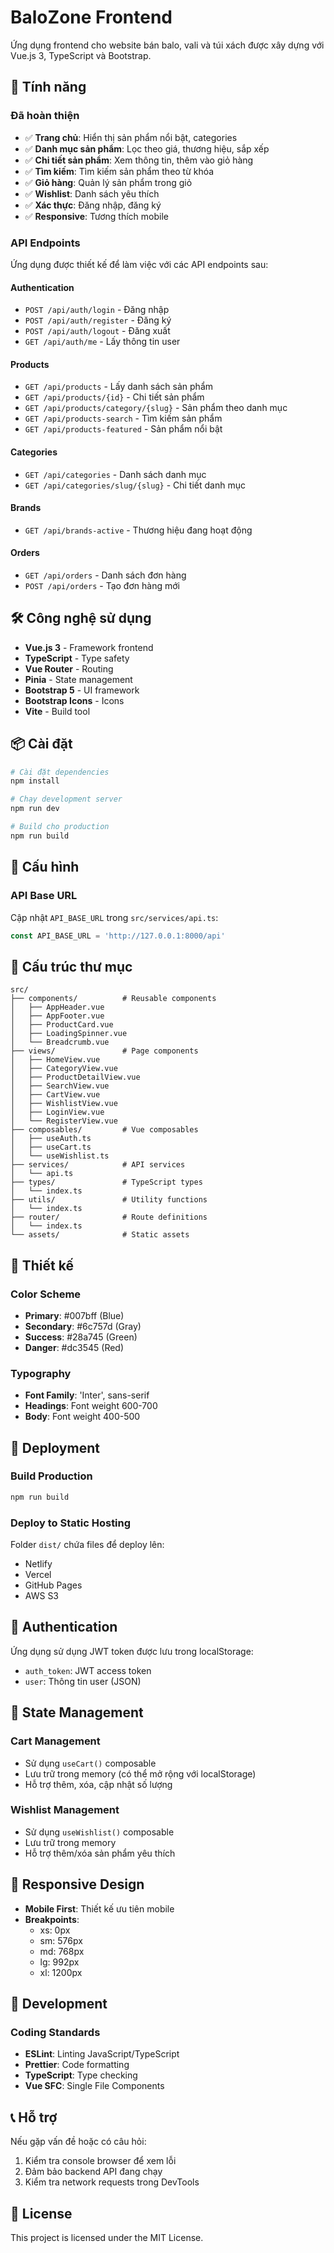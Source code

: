 # BaloZone Frontend

Ứng dụng frontend cho website bán balo, vali và túi xách được xây dựng với Vue.js 3, TypeScript và Bootstrap.

## 🚀 Tính năng

### Đã hoàn thiện
- ✅ **Trang chủ**: Hiển thị sản phẩm nổi bật, categories
- ✅ **Danh mục sản phẩm**: Lọc theo giá, thương hiệu, sắp xếp
- ✅ **Chi tiết sản phẩm**: Xem thông tin, thêm vào giỏ hàng
- ✅ **Tìm kiếm**: Tìm kiếm sản phẩm theo từ khóa
- ✅ **Giỏ hàng**: Quản lý sản phẩm trong giỏ
- ✅ **Wishlist**: Danh sách yêu thích
- ✅ **Xác thực**: Đăng nhập, đăng ký
- ✅ **Responsive**: Tương thích mobile

### API Endpoints
Ứng dụng được thiết kế để làm việc với các API endpoints sau:

#### Authentication
- `POST /api/auth/login` - Đăng nhập
- `POST /api/auth/register` - Đăng ký
- `POST /api/auth/logout` - Đăng xuất
- `GET /api/auth/me` - Lấy thông tin user

#### Products
- `GET /api/products` - Lấy danh sách sản phẩm
- `GET /api/products/{id}` - Chi tiết sản phẩm
- `GET /api/products/category/{slug}` - Sản phẩm theo danh mục
- `GET /api/products-search` - Tìm kiếm sản phẩm
- `GET /api/products-featured` - Sản phẩm nổi bật

#### Categories
- `GET /api/categories` - Danh sách danh mục
- `GET /api/categories/slug/{slug}` - Chi tiết danh mục

#### Brands
- `GET /api/brands-active` - Thương hiệu đang hoạt động

#### Orders
- `GET /api/orders` - Danh sách đơn hàng
- `POST /api/orders` - Tạo đơn hàng mới

## 🛠️ Công nghệ sử dụng

- **Vue.js 3** - Framework frontend
- **TypeScript** - Type safety
- **Vue Router** - Routing
- **Pinia** - State management
- **Bootstrap 5** - UI framework
- **Bootstrap Icons** - Icons
- **Vite** - Build tool

## 📦 Cài đặt

```bash
# Cài đặt dependencies
npm install

# Chạy development server
npm run dev

# Build cho production
npm run build
```

## 🔧 Cấu hình

### API Base URL
Cập nhật `API_BASE_URL` trong `src/services/api.ts`:

```typescript
const API_BASE_URL = 'http://127.0.0.1:8000/api'
```

## 📁 Cấu trúc thư mục

```
src/
├── components/          # Reusable components
│   ├── AppHeader.vue
│   ├── AppFooter.vue
│   ├── ProductCard.vue
│   ├── LoadingSpinner.vue
│   └── Breadcrumb.vue
├── views/               # Page components
│   ├── HomeView.vue
│   ├── CategoryView.vue
│   ├── ProductDetailView.vue
│   ├── SearchView.vue
│   ├── CartView.vue
│   ├── WishlistView.vue
│   ├── LoginView.vue
│   └── RegisterView.vue
├── composables/         # Vue composables
│   ├── useAuth.ts
│   ├── useCart.ts
│   └── useWishlist.ts
├── services/            # API services
│   └── api.ts
├── types/               # TypeScript types
│   └── index.ts
├── utils/               # Utility functions
│   └── index.ts
├── router/              # Route definitions
│   └── index.ts
└── assets/              # Static assets
```

## 🎨 Thiết kế

### Color Scheme
- **Primary**: #007bff (Blue)
- **Secondary**: #6c757d (Gray)
- **Success**: #28a745 (Green)
- **Danger**: #dc3545 (Red)

### Typography
- **Font Family**: 'Inter', sans-serif
- **Headings**: Font weight 600-700
- **Body**: Font weight 400-500

## 🚀 Deployment

### Build Production
```bash
npm run build
```

### Deploy to Static Hosting
Folder `dist/` chứa files để deploy lên:
- Netlify
- Vercel
- GitHub Pages
- AWS S3

## 🔐 Authentication

Ứng dụng sử dụng JWT token được lưu trong localStorage:
- `auth_token`: JWT access token
- `user`: Thông tin user (JSON)

## 🛒 State Management

### Cart Management
- Sử dụng `useCart()` composable
- Lưu trữ trong memory (có thể mở rộng với localStorage)
- Hỗ trợ thêm, xóa, cập nhật số lượng

### Wishlist Management
- Sử dụng `useWishlist()` composable
- Lưu trữ trong memory
- Hỗ trợ thêm/xóa sản phẩm yêu thích

## 📱 Responsive Design

- **Mobile First**: Thiết kế ưu tiên mobile
- **Breakpoints**: 
  - xs: 0px
  - sm: 576px
  - md: 768px
  - lg: 992px
  - xl: 1200px

## 🔧 Development

### Coding Standards
- **ESLint**: Linting JavaScript/TypeScript
- **Prettier**: Code formatting
- **TypeScript**: Type checking
- **Vue SFC**: Single File Components

## 📞 Hỗ trợ

Nếu gặp vấn đề hoặc có câu hỏi:
1. Kiểm tra console browser để xem lỗi
2. Đảm bảo backend API đang chạy
3. Kiểm tra network requests trong DevTools

## 📄 License

This project is licensed under the MIT License.
